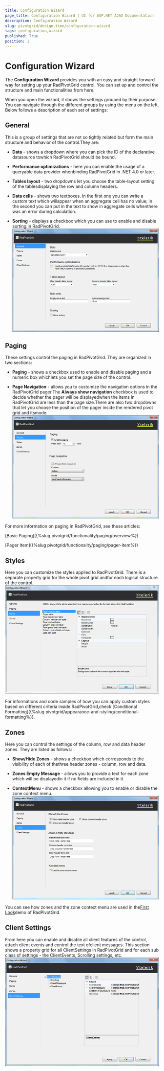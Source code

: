 ```yaml
---
title: Configuration Wizard
page_title: Configuration Wizard | UI for ASP.NET AJAX Documentation
description: Configuration Wizard
slug: pivotgrid/design-time/configuration-wizard
tags: configuration,wizard
published: True
position: 1
---
```


# Configuration Wizard



The __Configuration Wizard__ provides you with an easy and straight forward way for setting	up your RadPivotGrid control. You can set up and control the structure and main functionalities from here.

When you open the wizard, it shows the settings grouped by their purpose. You can navigate through the different	groups by using the menu on the left. Below follows a description of each set of settings:

## General

This is a group of settings that are not so tightly related but form the main structure and behavior of the control.They are:

* __Data__ - shows a dropdown where you can pick the ID of the declarative datasource towhich RadPivotGrid should be bound.

* __Performance optimizations__ - here you can enable the usage of a queryable data provider whenbinding RadPivotGrid in .NET 4.0 or later.

* __Tables layout__ - two dropdowns let you choose the table-layout setting of the tablesdisplaying the row and column headers.

* __Data cells__ - shows two textboxes. In the first one you can write a custom text which willappear when an aggregate cell has no value; in the second you can put in the text to show in aggregate cells whenthere was an error during calculation.

* __Sorting__ - displays a checkbox which you can use to enable and disable sorting in RadPivotGrid.![General](images/pivotgrid-configuration-wizard_1.png)

## Paging

These settings control the paging in RadPivotGrid. They are organized in two sections:

* __Paging__ - shows a checkbox used to enable and disable paging and a numeric box whichlets you set the page size of the control.

* __Page Navigation__ - allows you to customize the navigation options in the RadPivotGrid pager.The __Always show navigation__ checkbox is used to decide whether the pager will be displayedwhen the items in RadPivotGrid are less than the page size.There are also two dropdowns that let you choose the position of the pager inside the rendered pivot grid and itsmode.![Paging](images/pivotgrid-configuration-wizard_2.png)

For more information on paging in RadPivotGrid, see these articles:

[Basic Paging]({%slug pivotgrid/functionality/paging/overview%})

[Pager Item]({%slug pivotgrid/functionality/paging/pager-item%})

## Styles

Here you can customize the styles applied to RadPivotGrid. There is a separate property grid for the whole pivot grid andfor each logical structure of the control.![Styles](images/pivotgrid-configuration-wizard_3.png)

For informations and code samples of how you can apply custom styles based on different criteria inside RadPivotGrid,check [Conditional Formatting]({%slug pivotgrid/appearance-and-styling/conditional-formatting%}).

## Zones

Here you can control the settings of the column, row and data header zones. They are listed as follows:

* __Show/Hide Zones__ - shows a checkbox which corresponds to the visibility of each of thethree header zones - column, row and data.

* __Zones Empty Message__ - allows you to provide a text for each zone which will be displayedin it if no fields are included in it.

* __ContextMenu__ - shows a checkbox allowing you to enable or disable the zone context menu.![Zones](images/pivotgrid-configuration-wizard_4.png)

You can see how zones and the zone context menu are used in the[First Look](http://demos.telerik.com/aspnet-ajax/pivotgrid/examples/firstlook/defaultcs.aspx)demo of RadPivotGrid.

## Client Settings

From here you can enable and disable all client features of the control, attach client events and control the text ofclient messages. This section shows a property grid for all ClientSettings in RadPivotGrid and for each sub class of settings - the ClientEvents, Scrolling settings, etc.![Client Settings](images/pivotgrid-configuration-wizard_5.png)
